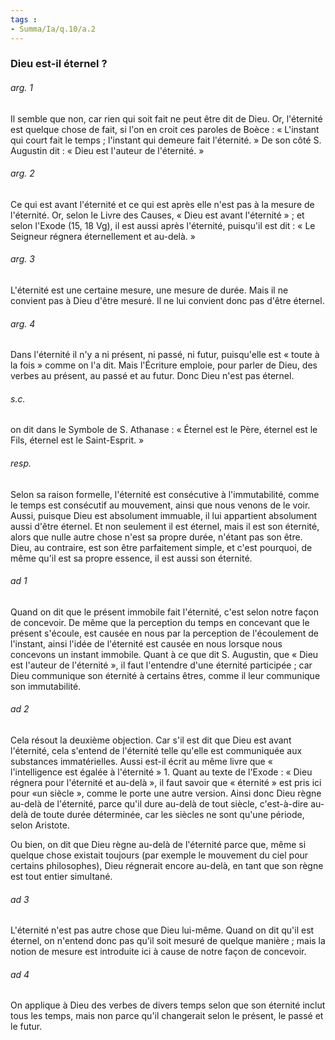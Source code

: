 ```yaml
---
tags : 
- Summa/Ia/q.10/a.2
---
```


### Dieu est-il éternel ?

###### arg. 1
Il semble que non, car rien qui soit fait ne peut être dit de Dieu. Or, l'éternité est quelque chose de fait, si l'on en croit ces paroles de Boèce : « L'instant qui court fait le temps ; l'instant qui demeure fait l'éternité. » De son côté S. Augustin dit : « Dieu est l'auteur de l'éternité. » 

###### arg. 2
Ce qui est avant l'éternité et ce qui est après elle n'est pas à la mesure de l'éternité. Or, selon le Livre des Causes, « Dieu est avant l'éternité » ; et selon l'Exode (15, 18 Vg), il est aussi après l'éternité, puisqu'il est dit : « Le Seigneur régnera éternellement et au-delà. » 

###### arg. 3
L'éternité est une certaine mesure, une mesure de durée. Mais il ne convient pas à Dieu d'être mesuré. Il ne lui convient donc pas d'être éternel. 

###### arg. 4
Dans l'éternité il n'y a ni présent, ni passé, ni futur, puisqu'elle est « toute à la fois » comme on l'a dit. Mais l'Écriture emploie, pour parler de Dieu, des verbes au présent, au passé et au futur. Donc Dieu n'est pas éternel. 

###### s.c.
on dit dans le Symbole de S. Athanase : « Éternel est le Père, éternel est le Fils, éternel est le Saint-Esprit. » 

###### resp.
Selon sa raison formelle, l'éternité est consécutive à l'immutabilité, comme le temps est consécutif au mouvement, ainsi que nous venons de le voir. Aussi, puisque Dieu est absolument immuable, il lui appartient absolument aussi d'être éternel. Et non seulement il est éternel, mais il est son éternité, alors que nulle autre chose n'est sa propre durée, n'étant pas son être. Dieu, au contraire, est son être parfaitement simple, et c'est pourquoi, de même qu'il est sa propre essence, il est aussi son éternité. 

###### ad 1
Quand on dit que le présent immobile fait l'éternité, c'est selon notre façon de concevoir. De même que la perception du temps en concevant que le présent s'écoule, est causée en nous par la perception de l'écoulement de l'instant, ainsi l'idée de l'éternité est causée en nous lorsque nous concevons un instant immobile. Quant à ce que dit S. Augustin, que « Dieu est l'auteur de l'éternité », il faut l'entendre d'une éternité participée ; car Dieu communique son éternité à certains êtres, comme il leur communique son immutabilité. 

###### ad 2
Cela résout la deuxième objection. Car s'il est dit que Dieu est avant l'éternité, cela s'entend de l'éternité telle qu'elle est communiquée aux substances immatérielles. Aussi est-il écrit au même livre que « l'intelligence est égalée à l'éternité » 1. Quant au texte de l'Exode : « Dieu régnera pour l'éternité et au-delà », il faut savoir que « éternité » est pris ici pour «un siècle », comme le porte une autre version. Ainsi donc Dieu règne au-delà de l'éternité, parce qu'il dure au-delà de tout siècle, c'est-à-dire au-delà de toute durée déterminée, car les siècles ne sont qu'une période, selon Aristote. 

Ou bien, on dit que Dieu règne au-delà de l'éternité parce que, même si quelque chose existait toujours (par exemple le mouvement du ciel pour certains philosophes), Dieu régnerait encore au-delà, en tant que son règne est tout entier simultané. 

###### ad 3
L'éternité n'est pas autre chose que Dieu lui-même. Quand on dit qu'il est éternel, on n'entend donc pas qu'il soit mesuré de quelque manière ; mais la notion de mesure est introduite ici à cause de notre façon de concevoir. 

###### ad 4
On applique à Dieu des verbes de divers temps selon que son éternité inclut tous les temps, mais non parce qu'il changerait selon le présent, le passé et le futur. 



